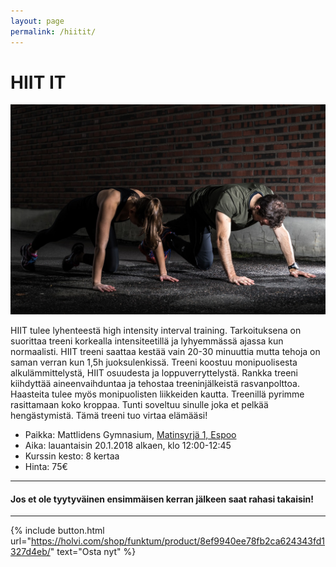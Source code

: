 ```yaml
---
layout: page
permalink: /hiitit/
---
```


# HIIT IT

![HIIT IT](/media/hiit-it.jpg)

HIIT tulee lyhenteestä high intensity interval training. Tarkoituksena on suorittaa treeni korkealla intensiteetillä ja 
lyhyemmässä ajassa kun normaalisti. HIIT treeni saattaa kestää vain 20-30 minuuttia mutta tehoja on saman verran kun 1,5h 
juoksulenkissä. Treeni koostuu monipuolisesta alkulämmittelystä, HIIT osuudesta ja loppuverryttelystä. Rankka treeni kiihdyttää aineenvaihduntaa ja tehostaa treeninjälkeistä rasvanpolttoa. Haasteita tulee myös monipuolisten liikkeiden kautta. 
Treenillä pyrimme rasittamaan koko kroppaa. Tunti soveltuu sinulle joka et pelkää hengästymistä. Tämä treeni tuo virtaa elämääsi!


* Paikka: Mattlidens Gymnasium, [Matinsyrjä 1, Espoo](https://goo.gl/maps/kjdYntyYS4y)
* Aika: lauantaisin 20.1.2018 alkaen, klo 12:00-12:45
* Kurssin kesto: 8 kertaa
* Hinta: 75€

---

#### Jos et ole tyytyväinen ensimmäisen kerran jälkeen saat rahasi takaisin!

---

{% include button.html url="https://holvi.com/shop/funktum/product/8ef9940ee78fb2ca624343fd1327d4eb/" text="Osta nyt" %}
